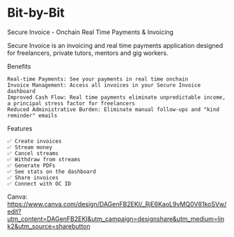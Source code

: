 # Bit-by-Bit
Secure Invoice - Onchain Real Time Payments & Invoicing

Secure Invoice is an invoicing and real time payments application designed for freelancers, private tutors, mentors and gig workers.

Benefits

    Real-time Payments: See your payments in real time onchain
    Invoice Management: Access all invoices in your Secure Invoice dashboard
    Improved Cash Flow: Real time payments eliminate unpredictable income, a principal stress factor for freelancers
    Reduced Administrative Burden: Eliminate manual follow-ups and "kind reminder" emails

Features

    ✅ Create invoices
    ✅ Stream money
    ✅ Cancel streams
    ✅ Withdraw from streams
    ✅ Generate PDFs
    ✅ See stats on the dashboard
    ✅ Share invoices
    ✅ Connect with OC ID

Canva:
https://www.canva.com/design/DAGenFB2EKI/_RjE6KaoL9vMQ0V81koSVw/edit?utm_content=DAGenFB2EKI&utm_campaign=designshare&utm_medium=link2&utm_source=sharebutton

